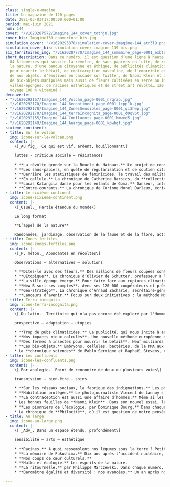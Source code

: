 ```yaml
---
class: single-e-magine
title: Un magazine de 120 pages
date: 2021-03-03T17:00:00.000+01:00
period: mai-juin 2021
num: 144
cover: "/v1620287572/Imagine_144_cover_tothjn.jpg"
cover_bis: Imagine139_couverture_bis.jpg
simulation_cover: "/v1620293370/simulation-cover-imagine-144_atr3l9.png"
simulation_cover_bis: simulation-cover-imagine-139-bis.png
six_territoires_img: "/v1620287770/Imagine_144_sommaire_page-0001_exbte9.jpg"
short_description: Dans ce numéro, il est question d’une ligne à haute tension de
  84 kilomètres qui suscite la révolte, de sans-papiers en lutte, de reconnexion avec
  la nature, d’une banque citoyenne et éthique, de publicités climaticides, d’insectes
  pour nourrir le bétail, de contraception masculine, de l'empreinte environnementale
  de nos objets, d’émotions en cascade sur Twitter, de Naomi Klein et de Simone Weil,
  de bio-objets manipulés mais aussi de fleurs cultivées en serre ou importées, de
  villes-éponges, de racines esthétiques et de street art révolté… 120 pages et un
  voyage 100 % vitaminé !
decouverte:
- "/v1620292167/Imagine_144_Volcan_page-0001_nrqrap.jpg"
- "/v1620292170/Imagine_144_6econtinent_page-0001_lcpp1k.jpg"
- "/v1620292170/Imagine_144_ZonesSensibles_page-0001_qi3hwp.jpg"
- "/v1620292170/Imagine_144_terraIncognita_page-0001_d0qv6t.jpg"
- "/v1620292155/Imagine_144_Confluents_page-0001_hmwee5.jpg"
- "/v1620292149/Imagine_144_Auarge_page-0001_kpwhgf.jpg"
sixieme_continent:
- title: Sur le volcan
  img: icone-sur-le-volcan.png
  content: |-
    \[_Au fig_. Ce qui est vif, ardent, bouillonnant\]

    luttes - critique sociale – résistances

    * **La révolte gronde sur la Boucle du Hainaut.** Le projet de construction d’une ligne à haute tension s’étalant sur 84,8 kilomètres entre Avelgem et Courcelles suscite un courant de révolte dans la région. _Imagine_ est allé voir pourquoi.
    * **Les sans-papiers, en quête de régularisation et de soutien citoyen.** Dépouillés par la pandémie, éreintés par une décennie sans campagne de régularisation, les personnes sans-papiers se mobilisent encore une fois pour leurs droits. La route pour la régularisation sera longue et il leur faut un large soutien dans la société civile, ce qui est loin d’être acquis. Entre occupations politiques et négociations en coulisses, _Imagine_ retrace leur combat qui gagne de l’ampleur.
    * **Derrière les statistiques de féminicides, le travail des militantes féministes.** La Belgique n’a aucune statistique officielle sur les féminicides, ces meurtres sexistes de femmes. Les seuls chiffres sur lesquels se reposent les autorités sont tenus par des militantes féministes qui épluchent les articles de presse… Un travail incomplet et insuffisant mais plus que nécessaire, raconté par une des gestionnaires du blog Stopfeminicides.be.
    * **En cellule.** La chronique de Catherine Barsics, du **collectif L-Slam**.
    * **Lucas Katangila danse pour les enfants de Goma.** Danseur, interprète et chorégraphe congolais, Lucas Katangila rêve de jeter des ponts entre l’Europe et l’Afrique grâce à son art. Et se mobilise pour que l’enfance, au Congo et ailleurs, ne soit pas raccourcie par la violence. Rencontre.
    * **Contre-courants.** La chronique de Corinne Morel Darleux, écrivaine, militante écosocialiste, autrice de _Plutôt couler en beauté que flotter sans grâce_ (Libertalia).
- title: Le sixième continent
  img: icone-sixieme-continent.png
  content: |-
    \[_Usuel._ Partie étendue du monde\]

    Le long format

    **L’appel de la nature**

    Randonnées, jardinage, observation de la faune et de la flore, action de protections de la biodiversité… Notre besoin de reconnexion avec le monde vivant ne cesse de grandir. _Imagine_ vous propose un dossier de 22 pages autour de cette “biomania” avec un reportage sur l’école du dehors, un grand entretien avec la psychologue et anthropologue de la nature Véronique Servais (ULiège), une plongée parmi des luttes collectives où les humains et les non-humains s'allient pour la planète, une rencontre avec Geoffroy Delorme, l’auteur de _L’homme-chevreuil_ (Les Arènes), etc.
- title: Zones fertiles
  img: icone-zones-fertiles.png
  content: |-
    \[_P. méton._ Abondantes en récoltes\]

    Observations – alternatives – solutions

    * **Dites-le avec des fleurs.** Des millions de fleurs coupées sont produites et importées chaque année en Belgique. Où et comment ? Avec quels impacts sur notre environnement ? Des serres chauffées aux roses importées du Kenya, de la criée bruxelloise Euroveiling au mouvement slow flowers, _Imagine_ vous propose un dossier sur le marché belge de la floriculture.
    * **UEtopique**. La chronique d’Olivier de Schutter, professeur à l’UCLouvain, rapporteur spécial de l’ONU sur l’extrême pauvreté et les droits de l’homme.
    * **La ville-éponge émerge.** Pour faire face aux ruptures climatiques à venir, les villes européennes doivent s’adapter sans tarder. La végétalisation et la gestion de l’eau sont deux fils conducteurs cruciaux pour limiter l’impact des îlots de chaleur sur la santé des habitants. L’épisode 10 de Climates Voices vous emmène à Bruxelles, où la ville-éponge prend ses marques.
    * **New B sort ses comptes**. Avec ses 120 000 coopérateurs et près de 20 000 comptes ouverts, la banque citoyenne bouscule les codes du monde bancaire. De quoi secouer le secteur ? Plusieurs experts décortiquent l’impact de ces pratiques éthiques et durables.
    * **Géo-stratégo**. La chronique d’Arnaud Zacharie, secrétaire-général du CNCD-11.11.11.
    * **Lanceurs d’avenir.** Focus sur deux initiatives : la méthode Montessori pour les seniors et des plantes pour dépolluer les sols urbains.
- title: Terra incognita
  img: icone-terra-incognita.png
  content: |-
    \[_Du latin._ Territoire qui n'a pas encore été exploré par l'Homme.\]

    prospective – adaptation – utopies

    * **Trop de pubs climaticides.** La publicité, qui nous incite à acheter toujours plus, ne serait-elle pas à réguler ? Non seulement quant à sa présence dans nos rues et nos médias, mais aussi quant à son contenu ? Associations et citoyens sont de plus en plus nombreux à se demander si nous pouvons encore aujourd’hui faire la promotion des SUV ou des voyages en avion…
    * **Nos impacts mieux calculés**. Une nouvelle méthode européenne de calcul de l’empreinte environnementale (PEF) mesure l’impact global des produits et des entreprises tout au long de leur cycle de vie. Seize catégories de critères sont prises en compte (qualité de l’air, impact climatique, biodiversité, ozone…). _Imagine_ décrypte ce nouveau “standard” et vous propose un test grandeur nature avec un t-shirt et avec... notre magazine.
    * **Des fermes à insectes pour nourrir le bétail**. Neuf milliards d’individus à nourrir d’ici 2050. Un pari au vu des besoins alimentaires, surtout en viande. Pour alimenter notre bétail, certains misent sur la production d’insectes. Une alternative au soja ou à la farine de poisson, écologiquement moins destructrice mais pas encore assez rentable.
    * **Les bio-objets.** Embryons, cellules, bactéries, de la PMA aux promesses de l’impression d’organes, les objets produits _in vitro_ se multiplient, et redéfinissent notre rapport au vivant - d’une façon industrielle. Entretien avec la sociologue Céline Lafontaine qui nous alerte et nous invite à y réfléchir de toute urgence.
    * La **chronique sciences** de Pablo Servigne et Raphaël Stevens, chercheurs indépendants, experts en études prospectives et auteurs de « Aux origines de la catastrophe », co-édité par _Imagine Demain le monde_ et Les Liens qui Libèrent.
- title: Les confluents
  img: icone-les-confluents.png
  content: |-
    \[_Par analogie._ Point de rencontre de deux ou plusieurs voies\]

    transmission – bien-être - soins

    * **Sur les réseaux sociaux, la fabrique des indignations.** Les polémiques s’y enchaînent, l’indignation permanente y est cultivée… La logique commerciale des réseaux sociaux repose sur l’économie de l’attention et use de ses algorithmes pour nous la voler. Le tout, au prix d’une perte de nuances dans les débats en ligne… Et d’une moindre mobilisation dans les luttes hors-ligne.
    * **Habitation protégée.** Le photojournaliste Vincent de Lannoy s’est immergé pendant plusieurs semaines dans une maison communautaire de Lierneux gérée par l’Asbl Fagnes-ardenne. Un récit en image aux côtés de onze résidents souffrant de trouble psychiques pour déconstruire la stigmatisation autour de la santé mentale.
    * **La contraception est aussi une affaire d’hommes.** Même si les méthodes existent aussi du côté des hommes, la contraception reste majoritairement une affaire de femmes. Pourtant, l’idée d’une contraception mieux partagée fait son chemin. Une mouvance qui remet en question la maîtrise de la fertilité des hommes et les masculinités associées.
    * Les bonnes feuilles de **Naomi Klein**. Dans son nouvel essai, la journaliste canadienne Naomi Klein brosse le portrait d’une jeunesse activiste porteuse d’espoir et partage ses outils politiques pour en inspirer d’autres. La rédaction d’Imagine vous propose trois bonnes raisons de lire ou faire lire aux plus jeunes cet essai fraîchement paru en librairie.
    * **Les pionniers de l’écologie, par Dominique Bourg.** Dans chaque numéro, le philosophe nous replonge dans l'œuvre d’une figure marquante. Cet épisode est consacré à **Simone Weil**.
    * La chronique de **Philocité**, où il est question de notre pensée critique et de notre capacité de jugement.
- title: Au large
  img: icone-au-large.png
  content: |-
    \[ _Adv_. Dans un espace étendu, profondément\]

    sensibilité – arts – esthétique

    * **Racines.** A quoi ressemblent nos légumes sous la terre ? Petit tour dans les profondeurs de la terre.
    * **La mémoire de Fukushima.** Dix ans après l’accident nucléaire, quelle place pour la mémoire collective ? Un article de _The Conversation_ autour du travail exemplaire réalisé autour d’Hiroshima.
    * **Nos coups de cœur culturels.**
    * **Haïku et écologie.** Les esprits de la nature.
    * **La ritournelle,** par Philippe Marczewski. Dans chaque numéro, l’écrivain et finaliste du Prix Rossel 2019 nous propose un exercice de « psycho-géographie minuscule ». Dans ce cinquième épisode, il nous parle des gares et de celle de Namur en particulier.
    * **Baromètre égalité et diversité : nos avancées.** Un an après notre premier baromètre, la rédaction fait le point sur nos pratiques journalistiques en matière d’égalité des genres et de diversité.

---
```

